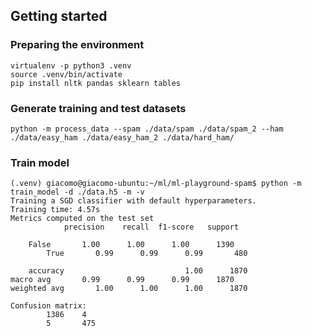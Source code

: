 ## Getting started

### Preparing the environment

    virtualenv -p python3 .venv
    source .venv/bin/activate
    pip install nltk pandas sklearn tables

### Generate training and test datasets

    python -m process_data --spam ./data/spam ./data/spam_2 --ham ./data/easy_ham ./data/easy_ham_2 ./data/hard_ham/

### Train model

    (.venv) giacomo@giacomo-ubuntu:~/ml/ml-playground-spam$ python -m train_model -d ./data.h5 -m -v
    Training a SGD classifier with default hyperparameters.
    Training time: 4.57s
    Metrics computed on the test set
                precision    recall  f1-score   support

        False       1.00      1.00      1.00      1390
            True       0.99      0.99      0.99       480

        accuracy                           1.00      1870
    macro avg       0.99      0.99      0.99      1870
    weighted avg       1.00      1.00      1.00      1870

    Confusion matrix:
            1386    4
            5       475
